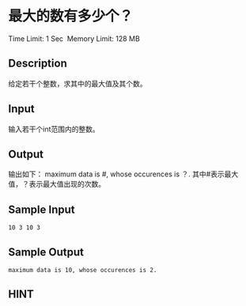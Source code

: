 # 最大的数有多少个？
Time Limit: 1 Sec  Memory Limit: 128 MB


## Description
给定若干个整数，求其中的最大值及其个数。


## Input
输入若干个int范围内的整数。


## Output
输出如下：
maximum data is #, whose occurences is ？.
其中#表示最大值，？表示最大值出现的次数。


## Sample Input
```
10 3 10 3
```
## Sample Output
```
maximum data is 10, whose occurences is 2.

```

## HINT
